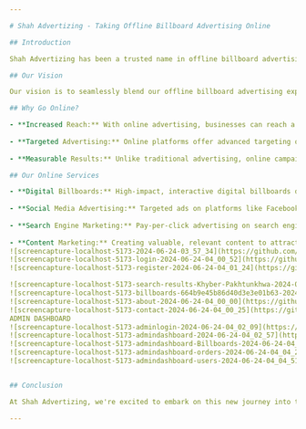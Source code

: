 ```yaml
---

# Shah Advertizing - Taking Offline Billboard Advertising Online

## Introduction

Shah Advertizing has been a trusted name in offline billboard advertising for years. With our commitment to quality and innovation, we've helped businesses reach their target audience effectively through impactful billboards. As technology evolves and digital platforms become increasingly important, we recognize the need to adapt and expand our services to cater to the online advertising space.

## Our Vision

Our vision is to seamlessly blend our offline billboard advertising expertise with the digital realm. We aim to provide businesses with a comprehensive advertising solution that leverages both offline and online channels to maximize reach and impact.

## Why Go Online?

- **Increased Reach:** With online advertising, businesses can reach a global audience, expanding beyond the geographical limitations of traditional billboards.
  
- **Targeted Advertising:** Online platforms offer advanced targeting options, allowing businesses to reach their ideal customers based on demographics, interests, and online behavior.
  
- **Measurable Results:** Unlike traditional advertising, online campaigns provide real-time analytics and insights, enabling businesses to measure the effectiveness of their campaigns and optimize accordingly.

## Our Online Services

- **Digital Billboards:** High-impact, interactive digital billboards displayed on popular websites and social media platforms.
  
- **Social Media Advertising:** Targeted ads on platforms like Facebook, Instagram, and LinkedIn to engage with potential customers.
  
- **Search Engine Marketing:** Pay-per-click advertising on search engines like Google and Bing to capture users actively searching for products or services.
  
- **Content Marketing:** Creating valuable, relevant content to attract and engage customers, enhancing brand awareness and credibility.
![screencapture-localhost-5173-2024-06-24-03_57_34](https://github.com/S01J04/Semister-Project/assets/139046266/34478708-fc8b-4b9c-ae4a-4ddfba4fba72)
![screencapture-localhost-5173-login-2024-06-24-04_00_52](https://github.com/S01J04/Semister-Project/assets/139046266/9f180580-6831-4918-ba02-08058c4d14f4)
![screencapture-localhost-5173-register-2024-06-24-04_01_24](https://github.com/S01J04/Semister-Project/assets/139046266/024cd390-11bc-4a4e-9087-0d5a7ab32c5c)

![screencapture-localhost-5173-search-results-Khyber-Pakhtunkhwa-2024-06-24-03_58_54](https://github.com/S01J04/Semister-Project/assets/139046266/8a932a1a-6c88-42fe-bd6e-2c01f1267561)
![screencapture-localhost-5173-billboards-664b9e45b86d40d3e3e01b63-2024-06-24-03_59_22](https://github.com/S01J04/Semister-Project/assets/139046266/8af51d92-eecd-4d5d-aeb2-5bdb1983c548)
![screencapture-localhost-5173-about-2024-06-24-04_00_00](https://github.com/S01J04/Semister-Project/assets/139046266/599a77e9-1680-4a3f-a69c-fb8002d0c7ff)
![screencapture-localhost-5173-contact-2024-06-24-04_00_25](https://github.com/S01J04/Semister-Project/assets/139046266/43ff0615-7b39-4680-a436-55c323c7a80d)
ADMIN DASHBOARD
![screencapture-localhost-5173-adminlogin-2024-06-24-04_02_09](https://github.com/S01J04/Semister-Project/assets/139046266/cab48589-e75a-4c59-a0a1-edc0bcb5eb89)
![screencapture-localhost-5173-admindashboard-2024-06-24-04_02_57](https://github.com/S01J04/Semister-Project/assets/139046266/bda3fa4e-419e-4d3e-b395-5eef92f37396)
![screencapture-localhost-5173-admindashboard-Billboards-2024-06-24-04_03_26](https://github.com/S01J04/Semister-Project/assets/139046266/22c62475-2388-4772-a156-9cf2b3614477)
![screencapture-localhost-5173-admindashboard-orders-2024-06-24-04_04_21](https://github.com/S01J04/Semister-Project/assets/139046266/5ca85835-85aa-4e05-90bc-d9f74da99cf1)
![screencapture-localhost-5173-admindashboard-users-2024-06-24-04_04_51](https://github.com/S01J04/Semister-Project/assets/139046266/3e605fd8-712b-4391-94c5-b38779846038)


## Conclusion

At Shah Advertizing, we're excited to embark on this new journey into the world of online advertising. With our years of experience in offline billboard advertising and our commitment to innovation, we're well-equipped to help businesses thrive in the digital age. Contact us today to learn more about our online advertising services and how we can help your business succeed.

---
```

